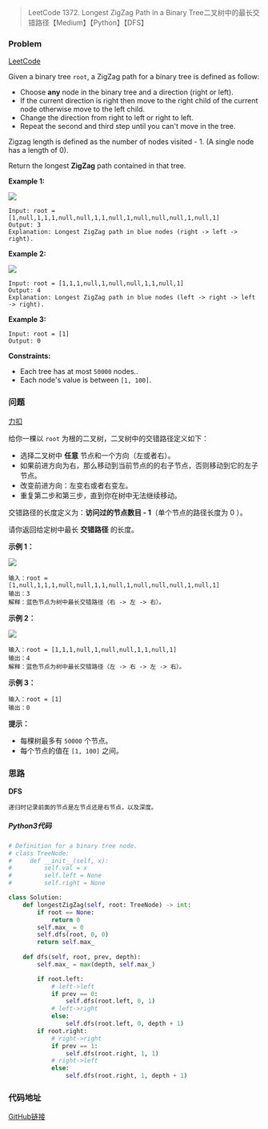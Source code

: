 > LeetCode 1372. Longest ZigZag Path in a Binary Tree二叉树中的最长交错路径【Medium】【Python】【DFS】

### Problem

[LeetCode](https://leetcode.com/problems/longest-zigzag-path-in-a-binary-tree/)

Given a binary tree `root`, a ZigZag path for a binary tree is defined as follow:

- Choose **any** node in the binary tree and a direction (right or left).
- If the current direction is right then move to the right child of the current node otherwise move to the left child.
- Change the direction from right to left or right to left.
- Repeat the second and third step until you can't move in the tree.

Zigzag length is defined as the number of nodes visited - 1. (A single node has a length of 0).

Return the longest **ZigZag** path contained in that tree.

**Example 1:**

![](https://cdn.jsdelivr.net/gh/Wonz5130/My-Private-ImgHost/img/sample_1_1702.png)

```
Input: root = [1,null,1,1,1,null,null,1,1,null,1,null,null,null,1,null,1]
Output: 3
Explanation: Longest ZigZag path in blue nodes (right -> left -> right).
```

**Example 2:**

![](https://cdn.jsdelivr.net/gh/Wonz5130/My-Private-ImgHost/img/sample_2_1702.png)

```
Input: root = [1,1,1,null,1,null,null,1,1,null,1]
Output: 4
Explanation: Longest ZigZag path in blue nodes (left -> right -> left -> right).
```

**Example 3:**

```
Input: root = [1]
Output: 0
```

**Constraints:**

- Each tree has at most `50000` nodes..
- Each node's value is between `[1, 100]`.

### 问题

[力扣](https://leetcode-cn.com/problems/longest-zigzag-path-in-a-binary-tree/)

给你一棵以 `root` 为根的二叉树，二叉树中的交错路径定义如下：

* 选择二叉树中 **任意** 节点和一个方向（左或者右）。
* 如果前进方向为右，那么移动到当前节点的的右子节点，否则移动到它的左子节点。
* 改变前进方向：左变右或者右变左。
* 重复第二步和第三步，直到你在树中无法继续移动。

交错路径的长度定义为：**访问过的节点数目 - 1**（单个节点的路径长度为 0 ）。

请你返回给定树中最长 **交错路径** 的长度。

**示例 1：**

![](https://cdn.jsdelivr.net/gh/Wonz5130/My-Private-ImgHost/img/sample_1_1702.png)

```
输入：root = [1,null,1,1,1,null,null,1,1,null,1,null,null,null,1,null,1]
输出：3
解释：蓝色节点为树中最长交错路径（右 -> 左 -> 右）。
```

**示例 2：**

![](https://cdn.jsdelivr.net/gh/Wonz5130/My-Private-ImgHost/img/sample_2_1702.png)

```
输入：root = [1,1,1,null,1,null,null,1,1,null,1]
输出：4
解释：蓝色节点为树中最长交错路径（左 -> 右 -> 左 -> 右）。
```

**示例 3：**

```
输入：root = [1]
输出：0
```

**提示：**

* 每棵树最多有 `50000` 个节点。
* 每个节点的值在 `[1, 100]` 之间。

### 思路

**DFS**

```
递归时记录前面的节点是左节点还是右节点，以及深度。
```

##### Python3代码

```python
# Definition for a binary tree node.
# class TreeNode:
#     def __init__(self, x):
#         self.val = x
#         self.left = None
#         self.right = None

class Solution:
    def longestZigZag(self, root: TreeNode) -> int:
        if root == None:
            return 0
        self.max_ = 0
        self.dfs(root, 0, 0)
        return self.max_
    
    def dfs(self, root, prev, depth):
        self.max_ = max(depth, self.max_)

        if root.left:
            # left->left
            if prev == 0:
                self.dfs(root.left, 0, 1)
            # left->right
            else:
                self.dfs(root.left, 0, depth + 1)
        if root.right:
            # right->right
            if prev == 1:
                self.dfs(root.right, 1, 1)
            # right->left
            else:
                self.dfs(root.right, 1, depth + 1)
```

### 代码地址

[GitHub链接](https://github.com/Wonz5130/LeetCode-Solutions/blob/master/solutions/1372-Longest-ZigZag-Path-in-a-Binary-Tree/1372.py)